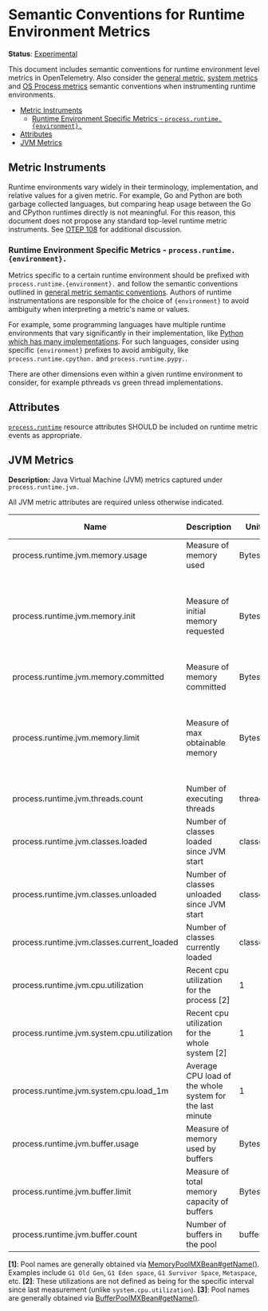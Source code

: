 <!---
linkTitle: Runtime Environment
--->

# Semantic Conventions for Runtime Environment Metrics

**Status**: [Experimental](../../document-status.md)

This document includes semantic conventions for runtime environment level
metrics in OpenTelemetry. Also consider the [general
metric](README.md#general-metric-semantic-conventions), [system
metrics](system-metrics.md) and [OS Process metrics](process-metrics.md)
semantic conventions when instrumenting runtime environments.

<!-- Re-generate TOC with `markdown-toc --no-first-h1 -i` -->

<!-- toc -->

- [Metric Instruments](#metric-instruments)
  * [Runtime Environment Specific Metrics - `process.runtime.{environment}.`](#runtime-environment-specific-metrics---processruntimeenvironment)
- [Attributes](#attributes)
- [JVM Metrics](#jvm-metrics)

<!-- tocstop -->

## Metric Instruments

Runtime environments vary widely in their terminology, implementation, and
relative values for a given metric. For example, Go and Python are both
garbage collected languages, but comparing heap usage between the Go and
CPython runtimes directly is not meaningful. For this reason, this document
does not propose any standard top-level runtime metric instruments. See [OTEP
108](https://github.com/open-telemetry/oteps/pull/108/files) for additional
discussion.

### Runtime Environment Specific Metrics - `process.runtime.{environment}.`

Metrics specific to a certain runtime environment should be prefixed with
`process.runtime.{environment}.` and follow the semantic conventions outlined in
[general metric semantic
conventions](README.md#general-metric-semantic-conventions). Authors of
runtime instrumentations are responsible for the choice of `{environment}` to
avoid ambiguity when interpreting a metric's name or values.

For example, some programming languages have multiple runtime environments
that vary significantly in their implementation, like [Python which has many
implementations](https://wiki.python.org/moin/PythonImplementations). For
such languages, consider using specific `{environment}` prefixes to avoid
ambiguity, like `process.runtime.cpython.` and `process.runtime.pypy.`.

There are other dimensions even within a given runtime environment to
consider, for example pthreads vs green thread implementations.

## Attributes

[`process.runtime`](../../resource/semantic_conventions/process.md#process-runtimes) resource attributes SHOULD be included on runtime metric events as appropriate.

## JVM Metrics

**Description:** Java Virtual Machine (JVM) metrics captured under `process.runtime.jvm.`

All JVM metric attributes are required unless otherwise indicated.

| Name                                       | Description                                              | Unit    | Unit ([UCUM](README.md#instrument-units)) | Instrument Type ([*](README.md#instrument-types)) | Value Type | Attribute Key | Attribute Values      |
|--------------------------------------------|----------------------------------------------------------|---------|-------------------------------------------|---------------------------------------------------|------------|---------------|-----------------------|
| process.runtime.jvm.memory.usage           | Measure of memory used                                   | Bytes   | `By`                                      | UpDownCounter                                     | Int64      | type          | `"heap"`, `"nonheap"` |
|                                            |                                                          |         |                                           |                                                   |            | pool          | Name of pool [1]      |
| process.runtime.jvm.memory.init            | Measure of initial memory requested                      | Bytes   | `By`                                      | UpDownCounter                                     | Int64      | type          | `"heap"`, `"nonheap"` |
|                                            |                                                          |         |                                           |                                                   |            | pool          | Name of pool [1]      |
| process.runtime.jvm.memory.committed       | Measure of memory committed                              | Bytes   | `By`                                      | UpDownCounter                                     | Int64      | type          | `"heap"`, `"nonheap"` |
|                                            |                                                          |         |                                           |                                                   |            | pool          | Name of pool [1]      |
| process.runtime.jvm.memory.limit           | Measure of max obtainable memory                         | Bytes   | `By`                                      | UpDownCounter                                     | Int64      | type          | `"heap"`, `"nonheap"` |
|                                            |                                                          |         |                                           |                                                   |            | pool          | Name of pool [1]      |
| process.runtime.jvm.threads.count          | Number of executing threads                              | threads | `{threads}`                               | UpDownCounter                                     | Int64      |               |                       |
| process.runtime.jvm.classes.loaded         | Number of classes loaded since JVM start                 | classes | `{classes}`                               | Counter                                           | Int64      |               |                       |
| process.runtime.jvm.classes.unloaded       | Number of classes unloaded since JVM start               | classes | `{classes}`                               | Counter                                           | Int64      |               |                       |
| process.runtime.jvm.classes.current_loaded | Number of classes currently loaded                       | classes | `{classes}`                               | UpDownCounter                                     | Int64      |               |                       |
| process.runtime.jvm.cpu.utilization        | Recent cpu utilization for the process [2]               | 1       | 1                                         | Asynchronous Gauge                                | Double     |               |                       |
| process.runtime.jvm.system.cpu.utilization | Recent cpu utilization for the whole system [2]          | 1       | 1                                         | Asynchronous Gauge                                | Double     |               |                       |
| process.runtime.jvm.system.cpu.load_1m     | Average CPU load of the whole system for the last minute | 1       | 1                                         | Asynchronous Gauge                                | Double     |               |                       |
| process.runtime.jvm.buffer.usage           | Measure of memory used by buffers                        | Bytes   | `By`                                      | UpDownCounter                                     | Int64      | pool          | Name of pool[3]       |
| process.runtime.jvm.buffer.limit           | Measure of total memory capacity of buffers              | Bytes   | `By`                                      | UpDownCounter                                     | Int64      | pool          | Name of pool[3]       |
| process.runtime.jvm.buffer.count           | Number of buffers in the pool                            | buffers | `{buffers}}`                              | UpDownCounter                                     | Int64      | pool          | Name of pool[3]       |

**[1]**: Pool names are generally obtained via [MemoryPoolMXBean#getName()](https://docs.oracle.com/en/java/javase/11/docs/api/java.management/java/lang/management/MemoryPoolMXBean.html#getName()).
Examples include `G1 Old Gen`, `G1 Eden space`, `G1 Survivor Space`, `Metaspace`, etc.
**[2]**: These utilizations are not defined as being for the specific interval since last measurement (unlike `system.cpu.utilization`).
**[3]**: Pool names are generally obtained via [BufferPoolMXBean#getName()](https://docs.oracle.com/en/java/javase/11/docs/api/java.management/java/lang/management/BufferPoolMXBean.html#getName()).
